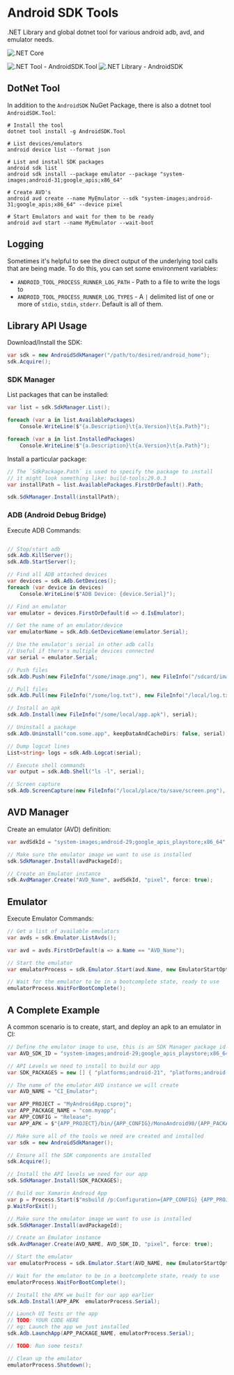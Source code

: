 # Android SDK Tools
.NET Library and global dotnet tool for various android adb, avd, and emulator needs.

![.NET Core](https://github.com/Redth/AndroidSdk.Tools/workflows/.NET%20Core/badge.svg)

![.NET Tool - AndroidSDK.Tool](https://img.shields.io/nuget/vpre/AndroidSDK.Tool?label=AndroidSDK.Tool&color=blue)
![.NET Library - AndroidSDK](https://img.shields.io/nuget/vpre/AndroidSDK.Tool?label=AndroidSDK&color=blue)

## DotNet Tool

In addition to the `AndroidSDK` NuGet Package, there is also a dotnet tool `AndroidSDK.Tool`:

```
# Install the tool
dotnet tool install -g AndroidSDK.Tool

# List devices/emulators
android device list --format json

# List and install SDK packages
android sdk list
android sdk install --package emulator --package "system-images;android-31;google_apis;x86_64"

# Create AVD's
android avd create --name MyEmulator --sdk "system-images;android-31;google_apis;x86_64" --device pixel

# Start Emulators and wait for them to be ready
android avd start --name MyEmulator --wait-boot
```

## Logging

Sometimes it's helpful to see the direct output of the underlying tool calls that are being made.  To do this, you can set some environment variables:
 - `ANDROID_TOOL_PROCESS_RUNNER_LOG_PATH` - Path to a file to write the logs to
 - `ANDROID_TOOL_PROCESS_RUNNER_LOG_TYPES` - A `|` delimited list of one or more of `stdio`, `stdin`, `stderr`.  Default is all of them.


## Library API Usage

Download/Install the SDK:

```csharp
var sdk = new AndroidSdkManager("/path/to/desired/android_home");
sdk.Acquire();
```

### SDK Manager

List packages that can be installed:

```csharp
var list = sdk.SdkManager.List();

foreach (var a in list.AvailablePackages)
    Console.WriteLine($"{a.Description}\t{a.Version}\t{a.Path}");

foreach (var a in list.InstalledPackages)
    Console.WriteLine($"{a.Description}\t{a.Version}\t{a.Path}");
```

Install a particular package:

```csharp
// The `SdkPackage.Path` is used to specify the package to install
// it might look something like: build-tools;29.0.3
var installPath = list.AvailablePackages.FirstOrDefault().Path;

sdk.SdkManager.Install(installPath);
```


### ADB (Android Debug Bridge)

Execute ADB Commands:

```csharp

// Stop/start adb
sdk.Adb.KillServer();
sdk.Adb.StartServer();

// Find all ADB attached devices
var devices = sdk.Adb.GetDevices();
foreach (var device in devices)
    Console.WriteLine($"ADB Device: {device.Serial}");

// Find an emulator
var emulator = devices.FirstOrDefault(d => d.IsEmulator);

// Get the name of an emulator/device
var emulatorName = sdk.Adb.GetDeviceName(emulator.Serial);

// Use the emulator's serial in other adb calls
// Useful if there's multiple devices connected
var serial = emulator.Serial;

// Push files
sdk.Adb.Push(new FileInfo("/some/image.png"), new FileInfo("/sdcard/image.png"), serial);

// Pull files
sdk.Adb.Pull(new FileInfo("/some/log.txt"), new FileInfo("/local/log.txt"), serial);

// Install an apk
sdk.Adb.Install(new FileInfo("/some/local/app.apk"), serial);

// Uninstall a package
sdk.Adb.Uninstall("com.some.app", keepDataAndCacheDirs: false, serial);

// Dump logcat lines
List<string> logs = sdk.Adb.Logcat(serial);

// Execute shell commands
var output = sdk.Adb.Shell("ls -l", serial);

// Screen capture
sdk.Adb.ScreenCapture(new FileInfo("/local/place/to/save/screen.png"), serial);
```


## AVD Manager

Create an emulator (AVD) definition:

```csharp
var avdSdkId = "system-images;android-29;google_apis_playstore;x86_64";

// Make sure the emulator image we want to use is installed
sdk.SdkManager.Install(avdPackageId);

// Create an Emulator instance
sdk.AvdManager.Create("AVD_Name", avdSdkId, "pixel", force: true);
```


## Emulator

Execute Emulator Commands:

```csharp
// Get a list of available emulators
var avds = sdk.Emulator.ListAvds();

var avd = avds.FirstOrDefault(a => a.Name == "AVD_Name");

// Start the emulator
var emulatorProcess = sdk.Emulator.Start(avd.Name, new EmulatorStartOptions { NoSnapshot = true });

// Wait for the emulator to be in a bootcomplete state, ready to use
emulatorProcess.WaitForBootComplete();
```


## A Complete Example

A common scenario is to create, start, and deploy an apk to an emulator in CI:

```csharp
// Define the emulator image to use, this is an SDK Manager package id
var AVD_SDK_ID = "system-images;android-29;google_apis_playstore;x86_64";

// API Levels we need to install to build our app
var SDK_PACKAGES = new [] { "platforms;android-21", "platforms;android-26", "platforms;android-29" };

// The name of the emulator AVD instance we will create
var AVD_NAME = "CI_Emulator";

var APP_PROJECT = "MyAndroidApp.csproj";
var APP_PACKAGE_NAME = "com.myapp";
var APP_CONFIG = "Release";
var APP_APK = $"{APP_PROJECT}/bin/{APP_CONFIG}/MonoAndroid90/{APP_PACKAGE_NAME}.apk";

// Make sure all of the tools we need are created and installed
var sdk = new AndroidSdkManager();

// Ensure all the SDK components are installed
sdk.Acquire();

// Install the API levels we need for our app
sdk.SdkManager.Install(SDK_PACKAGES);

// Build our Xamarin Android App
var p = Process.Start($"msbuild /p:Configuration={APP_CONFIG} {APP_PROJECT}");
p.WaitForExit();

// Make sure the emulator image we want to use is installed
sdk.SdkManager.Install(avdPackageId);

// Create an Emulator instance
sdk.AvdManager.Create(AVD_NAME, AVD_SDK_ID, "pixel", force: true);

// Start the emulator
var emulatorProcess = sdk.Emulator.Start(AVD_NAME, new EmulatorStartOptions { NoSnapshot = true });

// Wait for the emulator to be in a bootcomplete state, ready to use
emulatorProcess.WaitForBootComplete();

// Install the APK we built for our app earlier
sdk.Adb.Install(APP_APK  emulatorProcess.Serial);

// Launch UI Tests or the app
// TODO: YOUR CODE HERE
// eg: Launch the app we just installed
sdk.Adb.LaunchApp(APP_PACKAGE_NAME, emulatorProcess.Serial);

// TODO: Run some tests?

// Clean up the emulator
emulatorProcess.Shutdown();
```

